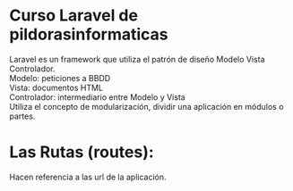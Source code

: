 # Curso Laravel de **pildorasinformaticas**
  
Laravel es un framework que utiliza el patrón de diseño Modelo Vista Controlador.  
	Modelo: peticiones a BBDD  
	Vista: documentos HTML  
	Controlador: intermediario entre Modelo y Vista  
Utiliza el concepto de modularización, dividir una aplicación en módulos o partes.  
  
  
# Las Rutas (routes):
Hacen referencia a las url de la aplicación.  

